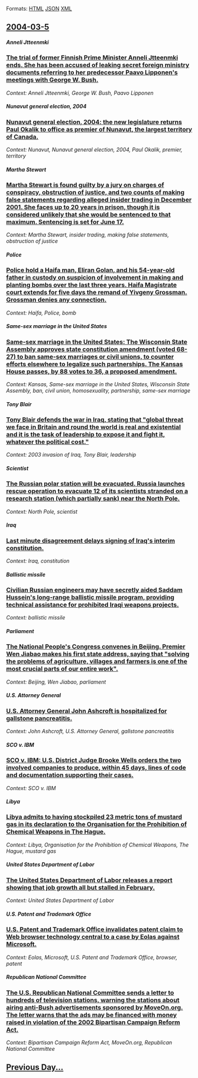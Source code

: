 
Formats: [HTML](2004/03/5/index.html)  [JSON](2004/03/5/index.json)  [XML](2004/03/5/index.xml)  

## [2004-03-5](/news/2004/03/5/index.md)

##### Anneli Jtteenmki
### [ The trial of former Finnish Prime Minister Anneli Jtteenmki ends. She has been accused of leaking secret foreign ministry documents referring to her predecessor Paavo Lipponen's meetings with George W. Bush. ](/news/2004/03/5/the-trial-of-former-finnish-prime-minister-anneli-jaatteenmaki-ends-she-has-been-accused-of-leaking-secret-foreign-ministry-documents-refe.md)
_Context: Anneli Jtteenmki, George W. Bush, Paavo Lipponen_

##### Nunavut general election, 2004
### [ Nunavut general election, 2004: the new legislature returns Paul Okalik to office as premier of Nunavut, the largest territory of Canada. ](/news/2004/03/5/nunavut-general-election-2004-the-new-legislature-returns-paul-okalik-to-office-as-premier-of-nunavut-the-largest-territory-of-canada.md)
_Context: Nunavut, Nunavut general election, 2004, Paul Okalik, premier, territory_

##### Martha Stewart
### [ Martha Stewart is found guilty by a jury on charges of conspiracy, obstruction of justice, and two counts of making false statements regarding alleged insider trading in December 2001. She faces up to 20 years in prison, though it is considered unlikely that she would be sentenced to that maximum. Sentencing is set for June 17. ](/news/2004/03/5/martha-stewart-is-found-guilty-by-a-jury-on-charges-of-conspiracy-obstruction-of-justice-and-two-counts-of-making-false-statements-regard.md)
_Context: Martha Stewart, insider trading, making false statements, obstruction of justice_

##### Police
### [ Police hold a Haifa man, Eliran Golan, and his 54-year-old father in custody on suspicion of involvement in making and planting bombs over the last three years. Haifa Magistrate court extends for five days the remand of Yivgeny Grossman. Grossman denies any connection. ](/news/2004/03/5/police-hold-a-haifa-man-eliran-golan-and-his-54-year-old-father-in-custody-on-suspicion-of-involvement-in-making-and-planting-bombs-over.md)
_Context: Haifa, Police, bomb_

##### Same-sex marriage in the United States
### [ Same-sex marriage in the United States: The Wisconsin State Assembly approves state constitution amendment (voted 68-27) to ban same-sex marriages or civil unions, to counter efforts elsewhere to legalize such partnerships. The Kansas House passes, by 88 votes to 36, a proposed amendment. ](/news/2004/03/5/same-sex-marriage-in-the-united-states-the-wisconsin-state-assembly-approves-state-constitution-amendment-voted-68-27-to-ban-same-sex-ma.md)
_Context: Kansas, Same-sex marriage in the United States, Wisconsin State Assembly, ban, civil union, homosexuality, partnership, same-sex marriage_

##### Tony Blair
### [ Tony Blair defends the war in Iraq, stating that "global threat we face in Britain and round the world is real and existential and it is the task of leadership to expose it and fight it, whatever the political cost." ](/news/2004/03/5/tony-blair-defends-the-war-in-iraq-stating-that-global-threat-we-face-in-britain-and-round-the-world-is-real-and-existential-and-it-is-th.md)
_Context: 2003 invasion of Iraq, Tony Blair, leadership_

##### Scientist
### [ The Russian polar station will be evacuated. Russia launches rescue operation to evacuate 12 of its scientists stranded on a research station (which partially sank) near the North Pole. ](/news/2004/03/5/the-russian-polar-station-will-be-evacuated-russia-launches-rescue-operation-to-evacuate-12-of-its-scientists-stranded-on-a-research-stati.md)
_Context: North Pole, scientist_

##### Iraq
### [ Last minute disagreement delays signing of Iraq's interim constitution. ](/news/2004/03/5/last-minute-disagreement-delays-signing-of-iraq-s-interim-constitution.md)
_Context: Iraq, constitution_

##### Ballistic missile
### [ Civilian Russian engineers may have secretly aided Saddam Hussein's long-range ballistic missile program, providing technical assistance for prohibited Iraqi weapons projects. ](/news/2004/03/5/civilian-russian-engineers-may-have-secretly-aided-saddam-hussein-s-long-range-ballistic-missile-program-providing-technical-assistance-fo.md)
_Context: ballistic missile_

##### Parliament
### [ The National People's Congress convenes in Beijing. Premier Wen Jiabao makes his first state address, saying that "solving the problems of agriculture, villages and farmers is one of the most crucial parts of our entire work". ](/news/2004/03/5/the-national-people-s-congress-convenes-in-beijing-premier-wen-jiabao-makes-his-first-state-address-saying-that-solving-the-problems-of.md)
_Context: Beijing, Wen Jiabao, parliament_

##### U.S. Attorney General
### [ U.S. Attorney General John Ashcroft is hospitalized for gallstone pancreatitis. ](/news/2004/03/5/u-s-attorney-general-john-ashcroft-is-hospitalized-for-gallstone-pancreatitis.md)
_Context: John Ashcroft, U.S. Attorney General, gallstone pancreatitis_

##### SCO v. IBM
### [ SCO v. IBM: U.S. District Judge Brooke Wells orders the two involved companies to produce, within 45 days, lines of code and documentation supporting their cases. ](/news/2004/03/5/sco-v-ibm-u-s-district-judge-brooke-wells-orders-the-two-involved-companies-to-produce-within-45-days-lines-of-code-and-documentation.md)
_Context: SCO v. IBM_

##### Libya
### [ Libya admits to having stockpiled 23 metric tons of mustard gas in its declaration to the Organisation for the Prohibition of Chemical Weapons in The Hague. ](/news/2004/03/5/libya-admits-to-having-stockpiled-23-metric-tons-of-mustard-gas-in-its-declaration-to-the-organisation-for-the-prohibition-of-chemical-weap.md)
_Context: Libya, Organisation for the Prohibition of Chemical Weapons, The Hague, mustard gas_

##### United States Department of Labor
### [ The United States Department of Labor releases a report showing that job growth all but stalled in February. ](/news/2004/03/5/the-united-states-department-of-labor-releases-a-report-showing-that-job-growth-all-but-stalled-in-february.md)
_Context: United States Department of Labor_

##### U.S. Patent and Trademark Office
### [ U.S. Patent and Trademark Office invalidates patent claim to Web browser technology central to a case by Eolas against Microsoft. ](/news/2004/03/5/u-s-patent-and-trademark-office-invalidates-patent-claim-to-web-browser-technology-central-to-a-case-by-eolas-against-microsoft.md)
_Context: Eolas, Microsoft, U.S. Patent and Trademark Office, browser, patent_

##### Republican National Committee
### [ The U.S. Republican National Committee sends a letter to hundreds of television stations, warning the stations about airing anti-Bush advertisements sponsored by MoveOn.org. The letter warns that the ads may be financed with money raised in violation of the 2002 Bipartisan Campaign Reform Act. ](/news/2004/03/5/the-u-s-republican-national-committee-sends-a-letter-to-hundreds-of-television-stations-warning-the-stations-about-airing-anti-bush-adver.md)
_Context: Bipartisan Campaign Reform Act, MoveOn.org, Republican National Committee_

## [Previous Day...](/news/2004/03/4/index.md)

